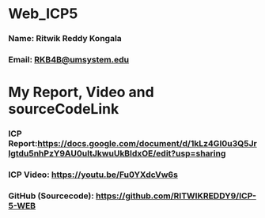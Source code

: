 # Web_ICP5
### Name: Ritwik Reddy Kongala
### Email: RKB4B@umsystem.edu

# My Report, Video and sourceCodeLink

### ICP Report:https://docs.google.com/document/d/1kLz4GI0u3Q5JrIgtdu5nhPzY9AU0uItJkwuUkBldxOE/edit?usp=sharing

### ICP Video: https://youtu.be/Fu0YXdcVw6s

### GitHub (Sourcecode): https://github.com/RITWIKREDDY9/ICP-5-WEB

